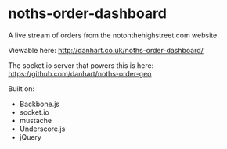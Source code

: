 noths-order-dashboard
=====================

A live stream of orders from the notonthehighstreet.com website.

Viewable here: http://danhart.co.uk/noths-order-dashboard/

The socket.io server that powers this is here: https://github.com/danhart/noths-order-geo

Built on:
 - Backbone.js
 - socket.io
 - mustache
 - Underscore.js
 - jQuery
